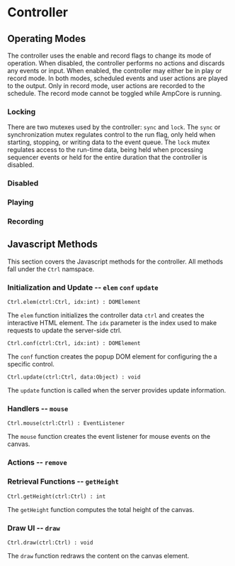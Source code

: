 Controller
==========


## Operating Modes

The controller uses the enable and record flags to change its mode of
operation. When disabled, the controller performs no actions and discards any
events or input. When enabled, the controller may either be in play or record
mode. In both modes, scheduled events and user actions are played to the output.
Only in record mode, user actions are recorded to the schedule. The record
mode cannot be toggled while AmpCore is running.

### Locking

There are two mutexes used by the controller: `sync` and `lock`. The `sync` or
synchronization mutex regulates control to the run flag, only held when
starting, stopping, or writing data to the event queue. The `lock` mutex
regulates access to the run-time data, being held when processing sequencer
events or held for the entire duration that the controller is disabled.


### Disabled

### Playing

### Recording


## Javascript Methods

This section covers the Javascript methods for the controller. All methods
fall under the `Ctrl` namspace.

### Initialization and Update -- `elem` `conf` `update`

    Ctrl.elem(ctrl:Ctrl, idx:int) : DOMElement

The `elem` function initializes the controller data `ctrl` and creates the
interactive HTML element. The `idx` parameter is the index used to make
requests to update the server-side ctrl.

    Ctrl.conf(ctrl:Ctrl, idx:int) : DOMElement

The `conf` function creates the popup DOM element for configuring the a
specific control.

    Ctrl.update(ctrl:Ctrl, data:Object) : void

The `update` function is called when the server provides update information.

### Handlers -- `mouse`

    Ctrl.mouse(ctrl:Ctrl) : EventListener

The `mouse` function creates the event listener for mouse events on the
canvas.

### Actions -- `remove`

### Retrieval Functions -- `getHeight`

    Ctrl.getHeight(ctrl:Ctrl) : int

The `getHeight` function computes the total height of the canvas.

### Draw UI -- `draw`

    Ctrl.draw(ctrl:Ctrl) : void

The `draw` function redraws the content on the canvas element.
